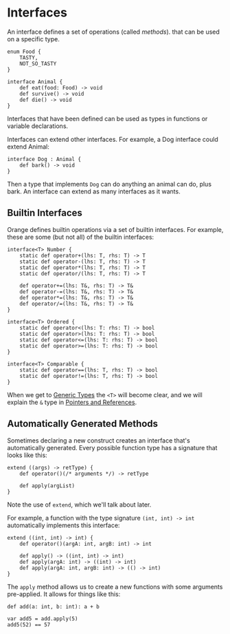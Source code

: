 # Interfaces

An interface defines a set of operations (called _methods_). that can be used on a specific type.

```
enum Food {
	TASTY,
	NOT_SO_TASTY
}

interface Animal {
	def eat(food: Food) -> void
	def survive() -> void
	def die() -> void
}
```

Interfaces that have been defined can be used as types in functions or variable declarations.

Interfaces can extend other interfaces. For example, a Dog interface could extend Animal:

```
interface Dog : Animal {
	def bark() -> void
}
```

Then a type that implements `Dog` can do anything an animal can do, plus bark. An interface can extend as many interfaces as it wants.

## Builtin Interfaces

Orange defines builtin operations via a set of builtin interfaces. For example, these are some (but not all) of the builtin interfaces:

```
interface<T> Number {
	static def operator+(lhs: T, rhs: T) -> T
	static def operator-(lhs: T, rhs: T) -> T
	static def operator*(lhs: T, rhs: T) -> T
	static def operator/(lhs: T, rhs: T) -> T

	def operator+=(lhs: T&, rhs: T) -> T&
	def operator-=(lhs: T&, rhs: T) -> T&
	def operator*=(lhs: T&, rhs: T) -> T&
	def operator/=(lhs: T&, rhs: T) -> T&
}

interface<T> Ordered {
	static def operator<(lhs: T: rhs: T) -> bool
	static def operator>(lhs: T: rhs: T) -> bool
	static def operator<=(lhs: T: rhs: T) -> bool
	static def operator>=(lhs: T: rhs: T) -> bool
}

interface<T> Comparable {
	static def operator==(lhs: T, rhs: T) -> bool
	static def operator!=(lhs: T, rhs: T) -> bool
}
```

When we get to [Generic Types](generic_types.md) the `<T>` will become clear, and we will explain the `&` type in [Pointers and References](pointers_and_references.md).

## Automatically Generated Methods

Sometimes declaring a new construct creates an interface that's automatically generated. Every possible function type has a signature that looks like this:

```
extend ((args) -> retType) {
	def operator()(/* arguments */) -> retType

	def apply(argList)
}
```

Note the use of `extend`, which we'll talk about later.

For example, a function with the type signature `(int, int) -> int` automatically implements this interface:

```
extend ((int, int) -> int) {
	def operator()(argA: int, argB: int) -> int

	def apply() -> ((int, int) -> int)
	def apply(argA: int) -> ((int) -> int)
	def apply(argA: int, argB: int) -> (() -> int)
}
```

The `apply` method allows us to create a new functions with some arguments pre-applied. It allows for things like this:

```
def add(a: int, b: int): a + b

var add5 = add.apply(5)
add5(52) == 57
```
